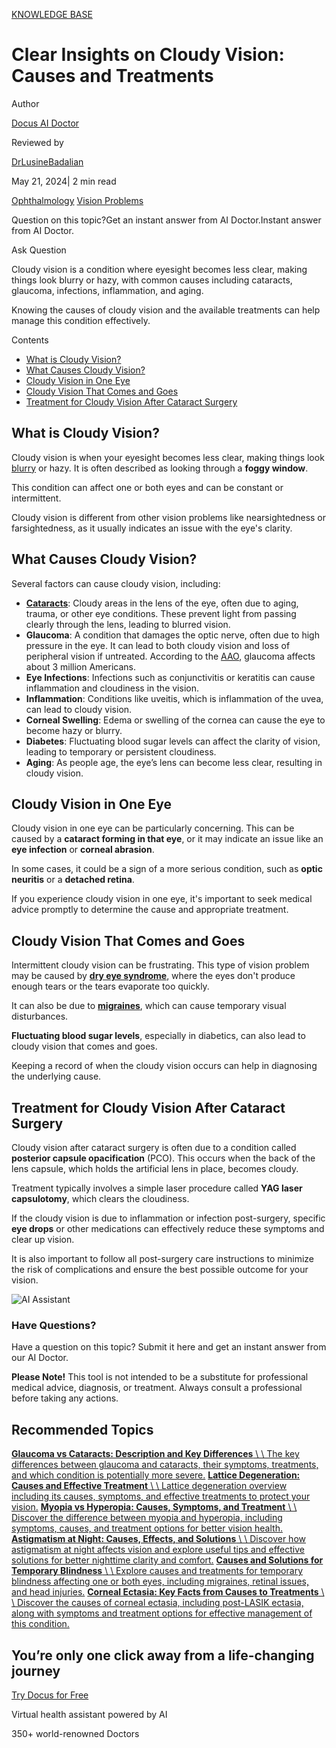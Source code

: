 [KNOWLEDGE BASE](https://docus.ai/knowledge-base)

# Clear Insights on Cloudy Vision: Causes and Treatments

Author

[Docus AI Doctor](https://docus.ai/ai-doctor)

Reviewed by

[DrLusineBadalian](https://docus.ai/author/dr-lusine-badalian)

May 21, 2024\| 2 min read

[Ophthalmology](https://docus.ai/tags/ophthalmology) [Vision Problems](https://docus.ai/tags/vision-problems)

Question on this topic?Get an instant answer from AI Doctor.Instant answer from AI Doctor.

Ask Question

Cloudy vision is a condition where eyesight becomes less clear, making things look blurry or hazy, with common causes including cataracts, glaucoma, infections, inflammation, and aging.

Knowing the causes of cloudy vision and the available treatments can help manage this condition effectively.

Contents

- [What is Cloudy Vision?](https://docus.ai/knowledge-base/insights-on-cloudy-vision#what-is-cloudy-vision)
- [What Causes Cloudy Vision?](https://docus.ai/knowledge-base/insights-on-cloudy-vision#what-causes-cloudy-vision)
- [Cloudy Vision in One Eye](https://docus.ai/knowledge-base/insights-on-cloudy-vision#cloudy-vision-in-one-eye)
- [Cloudy Vision That Comes and Goes](https://docus.ai/knowledge-base/insights-on-cloudy-vision#cloudy-vision-that-comes-and-goes)
- [Treatment for Cloudy Vision After Cataract Surgery](https://docus.ai/knowledge-base/insights-on-cloudy-vision#treatment-for-cloudy-vision-after-cataract-surgery)

## What is Cloudy Vision?

Cloudy vision is when your eyesight becomes less clear, making things look [blurry](https://docus.ai/symptoms-guide/solving-blurry-vision-in-one-eye-causes-and-solutions) or hazy. It is often described as looking through a **foggy window**.

This condition can affect one or both eyes and can be constant or intermittent.

Cloudy vision is different from other vision problems like nearsightedness or farsightedness, as it usually indicates an issue with the eye's clarity.

## What Causes Cloudy Vision?

Several factors can cause cloudy vision, including:

- [**Cataracts**](https://docus.ai/knowledge-base/glaucoma-vs-cataracts): Cloudy areas in the lens of the eye, often due to aging, trauma, or other eye conditions. These prevent light from passing clearly through the lens, leading to blurred vision.
- **Glaucoma**: A condition that damages the optic nerve, often due to high pressure in the eye. It can lead to both cloudy vision and loss of peripheral vision if untreated. According to the [AAO](https://www.aao.org/newsroom/eye-health-statistics), glaucoma affects about 3 million Americans.
- **Eye Infections**: Infections such as conjunctivitis or keratitis can cause inflammation and cloudiness in the vision.
- **Inflammation**: Conditions like uveitis, which is inflammation of the uvea, can lead to cloudy vision.
- **Corneal Swelling**: Edema or swelling of the cornea can cause the eye to become hazy or blurry.
- **Diabetes**: Fluctuating blood sugar levels can affect the clarity of vision, leading to temporary or persistent cloudiness.
- **Aging**: As people age, the eye’s lens can become less clear, resulting in cloudy vision.

## Cloudy Vision in One Eye

Cloudy vision in one eye can be particularly concerning. This can be caused by a **cataract forming in that eye**, or it may indicate an issue like an **eye infection** or **corneal abrasion**.

In some cases, it could be a sign of a more serious condition, such as **optic neuritis** or a **detached retina**.

If you experience cloudy vision in one eye, it's important to seek medical advice promptly to determine the cause and appropriate treatment.

## Cloudy Vision That Comes and Goes

Intermittent cloudy vision can be frustrating. This type of vision problem may be caused by [**dry eye syndrome**](https://docus.ai/symptoms-guide/tips-for-dry-eyes-at-night), where the eyes don't produce enough tears or the tears evaporate too quickly.

It can also be due to [**migraines**](https://docus.ai/knowledge-base/heat-or-cold-for-migraine), which can cause temporary visual disturbances.

**Fluctuating blood sugar levels**, especially in diabetics, can also lead to cloudy vision that comes and goes.

Keeping a record of when the cloudy vision occurs can help in diagnosing the underlying cause.

## Treatment for Cloudy Vision After Cataract Surgery

Cloudy vision after cataract surgery is often due to a condition called **posterior capsule opacification** (PCO). This occurs when the back of the lens capsule, which holds the artificial lens in place, becomes cloudy.

Treatment typically involves a simple laser procedure called **YAG laser capsulotomy**, which clears the cloudiness.

If the cloudy vision is due to inflammation or infection post-surgery, specific **eye drops** or other medications can effectively reduce these symptoms and clear up vision.

It is also important to follow all post-surgery care instructions to minimize the risk of complications and ensure the best possible outcome for your vision.

![AI Assistant](https://docus.ai/images/small-assistant.png)

### Have Questions?

Have a question on this topic? Submit it here and get an instant answer from our AI Doctor.

**Please Note!** This tool is not intended to be a substitute for professional medical advice, diagnosis, or treatment. Always consult a professional before taking any actions.

## Recommended Topics

[**Glaucoma vs Cataracts: Description and Key Differences** \\
\\
The key differences between glaucoma and cataracts, their symptoms, treatments, and which condition is potentially more severe.](https://docus.ai/knowledge-base/glaucoma-vs-cataracts) [**Lattice Degeneration: Causes and Effective Treatment** \\
\\
Lattice degeneration overview including its causes, symptoms, and effective treatments to protect your vision.](https://docus.ai/knowledge-base/lattice-degeneration) [**Myopia vs Hyperopia: Causes, Symptoms, and Treatment** \\
\\
Discover the difference between myopia and hyperopia, including symptoms, causes, and treatment options for better vision health.](https://docus.ai/knowledge-base/myopia-vs-hyperopia) [**Astigmatism at Night: Causes, Effects, and Solutions** \\
\\
Discover how astigmatism at night affects vision and explore useful tips and effective solutions for better nighttime clarity and comfort.](https://docus.ai/knowledge-base/astigmatism-at-night) [**Causes and Solutions for Temporary Blindness** \\
\\
Explore causes and treatments for temporary blindness affecting one or both eyes, including migraines, retinal issues, and head injuries.](https://docus.ai/knowledge-base/temporary-blindness) [**Corneal Ectasia: Key Facts from Causes to Treatments** \\
\\
Discover the causes of corneal ectasia, including post-LASIK ectasia, along with symptoms and treatment options for effective management of this condition.](https://docus.ai/knowledge-base/corneal-ectasia)

## You’re only one click away from a life-changing journey

[Try Docus for Free](https://my.docus.ai/auth/signup)

Virtual health assistant powered by AI

350+ world-renowned Doctors
